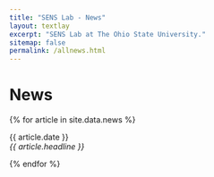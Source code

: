 ```yaml
---
title: "SENS Lab - News"
layout: textlay
excerpt: "SENS Lab at The Ohio State University."
sitemap: false
permalink: /allnews.html
---
```


# News

{% for article in site.data.news %}
<p>{{ article.date }} <br>
<em>{{ article.headline }}</em></p>
{% endfor %}

